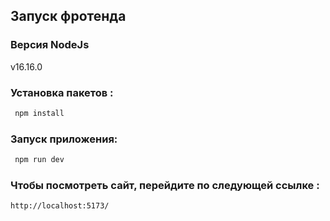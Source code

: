 ## Запуск фротенда

### Версия NodeJs 
v16.16.0

### Установка пакетов :

```bash
 npm install
```


### Запуск приложения:

```bash
 npm run dev
```

### Чтобы посмотреть сайт, перейдите по следующей ссылке :

    http://localhost:5173/
  